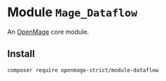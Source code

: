 # Module `Mage_Dataflow`

An [OpenMage][1] core module.

## Install

``` bash
composer require openmage-strict/module-dataflow
```

[1]: https://github.com/OpenMage/magento-lts
